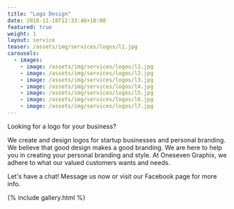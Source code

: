 ```yaml
---
title: "Logo Design"
date: 2018-11-18T12:33:46+10:00
featured: true
weight: 1
layout: service
teaser: /assets/img/services/logos/l1.jpg
carousels:
  - images: 
    - image: /assets/img/services/logos/l1.jpg
    - image: /assets/img/services/logos/l2.jpg
    - image: /assets/img/services/logos/l3.jpg
    - image: /assets/img/services/logos/l4.jpg
    - image: /assets/img/services/logos/l5.jpg
    - image: /assets/img/services/logos/l6.jpg
    - image: /assets/img/services/logos/l7.jpg
---
```




Looking for a logo for your business? 

We create and design logos for startup businesses and personal branding. We believe that good design makes a good branding. We are here to help you in creating your personal branding and style. At Oneseven Graphix, we adhere to what our valued customers wants and needs. 

Let's have a chat! Message us now or visit our Facebook page for more info.

{% include gallery.html %}